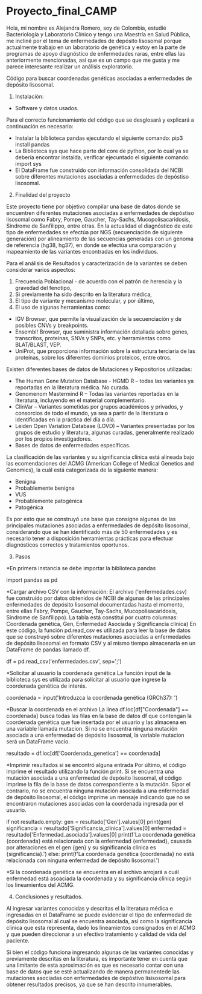 # Proyecto_final_CAMP

Hola, mi nombre es Alejandra Romero, soy de Colombia, estudié Bacteriología y Laboratorio Clínico y tengo una Maestría en Salud Pública, me incliné por el tema de enfermedades de depósito lisosomal porque actualmente trabajo en un laboratorio de genética y estoy en la parte de programas de apoyo diagnóstico de enfermedades raras, entre ellas las anteriormente mencionadas, así que es un campo que me gusta y  me parece interesante realizar un análisis exploratorio.

Código para buscar coordenadas genéticas asociadas a enfermedades de depósito lisosomal.

1. Instalación: 
* Software y datos usados.

Para el correcto funcionamiento del código que se desglosará y explicará a continuación es necesario:
* Instalar la biblioteca pandas ejecutando el siguiente comando: pip3 install pandas
* La Biblioteca sys que hace parte del core de python, por lo cual ya se debería encontrar instalda, verificar ejecuntado el siguiente comando: import sys
* El DataFrame fue construido con información consolidada del NCBI sobre diferentes mutaciones asociadas a enfermedades de depóstiso lisosomal.

2. Finalidad del proyecto

Este proyecto tiene por objetivo compilar una base de datos donde se encuentren diferentes mutaciones asociadas a enfermedades de depóstiso lisosomal como Fabry, Pompe, Gaucher, Tay-Sachs, Mucopolisacaridosis, Sindrome de Sanfilippo, entre otras. En la actualidad el diagnóstico de este tipo de enfermedades se efectúa por NGS (secuenciación de siguiente generación) por alineamiento de las secuencias generadas con un genoma de referencia (hg38, hg37),  en donde se efectúa una comparación y mapeamiento de las variantes encontradas en los individuos.

Para el análisis de Resultados y caracterización de la variantes se deben considerar varios aspectos:
 1. Frecuencia Poblacional - de acuerdo con el patrón de herencia y la gravedad del fenotipo,
 2. Si previamente ha sido descrito en la literatura médica,
 3. El tipo de variante y mecanismo molecular, y por último,
 4. El uso de algunas herramientas como:

  - IGV Browser, que permite la visualización de la secuenciación y de posibles CNVs y breakpoints.
  - Ensembl! Browser, que suministra información detallada sobre genes, transcritos, proteínas, SNVs y SNPs, etc. y herramientas como BLAT/BLAST, VEP.
  - UniProt, que proporciona información sobre la estructura terciaria de las proteínas, sobre los diferentes dominios proteicos, entre otros.

Existen diferentes bases de datos de Mutaciones y Repositorios utilizadas:

* The Human Gene Mutation Database - HGMD R – todas las variantes ya reportadas en la literatura médica. No curada.
* Genomenom Mastermind R – Todas las variantes reportadas en la literatura, incluyendo en el material complementario.
* ClinVar – Variantes sometidas por grupos académicos y privados, y consorcios de todo el mundo, ya sea a partir de la literatura o identificadas en la práctica del día a día.
* Leiden Open Variation Database (LOVD) – Variantes presentadas por los grupos de estudio y literatura, algunas curadas, generalmente realizado por los propios investigadores.
* Bases de datos de enfermedades específicas.

La clasificación de las variantes y su significancia clínica está alineada bajo las ecomendaciones del ACMG (American College of Medical Genetics and Genomics), la cuál está categorizada de la siguiente manera:

- Benigna
- Probablemente benigna
- VUS
- Probablemente patogénica
- Patogénica

Es por esto que se construyó una base  que consigne algunas de las principales mutaciones asociadas a enfermedades de depósito lisosomal, considerando que se han identificado más de 50 enfermedades y es necesario tener a disposición herramientas prácticas para efectuar diagnósticos correctos y tratamientos oportunos.

3. Pasos

*En primera instancia se debe importar la biblioteca pandas

import pandas as pd 

*Cargar archivo CSV con la información:
El archivo ('enfermedades.csv) fue construido por datos obtenidos de NCBI de algunas de las principales enfermedades de depósito lisosomal documentadas hasta el momento, entre ellas Fabry, Pompe, Gaucher, Tay-Sachs, Mucopolisacaridosis, Sindrome de Sanfilippo). La tabla está constitui por cuatro columnas: Coordenada genética, Gen, Enfermedad Asociada y Significancía clínica)
En este código, la función pd.read_csv es utilizada para leer la base de datos que se construyó sobre diferentes mutaciones  asociadas a enfermedades de depósito lisosomal en formato CSV y al mismo tiempo almacenarla en un DataFrame de pandas llamado df. 

df = pd.read_csv('enfermedades.csv', sep=';') 
 
*Solicitar al usuario la coordenada genética 
La función input de la biblioteca sys es utilizada para solicitar al usuario que ingrese la coordenada genética de interés.

coordenada = input('Introduzca la coordenada genética (GRCh37): ') 
 
*Buscar la coordenada en el archivo 
La línea df.loc[df["Coordenada"] == coordenada] busca todas las filas en la base de datos df que contengan la coordenada genética que fue insertada por el usuario y las almacena en una variable llamada mutacion. Si no se encuentra ninguna mutación asociada a una enfermedad de depósito lisosomal, la variable mutacion será un DataFrame vacío.

resultado = df.loc[df['Coordenada_genetica'] == coordenada] 
 
*Imprimir resultados si se encontró alguna entrada 
Por último, el código imprime el resultado utilizando la función print. Si se encuentra una mutación asociada a una enfermedad de depósito lisosomal, el código imprime la fila de la base de datos correspondiente a la mutación. Sipor el contrario, no se encuentra ninguna mutación asociada a una enfermedad de depósito lisosomal, el código imprime un mensaje indicando que no se encontraron mutaciones asociadas con la coordenada ingresada por el usuario.

if not resultado.empty: 
    gen = resultado['Gen'].values[0] 
    print(gen)
    significancia = resultado['Significancia_clinica'].values[0] 
    enfermedad = resultado['Enfermedad_asociada'].values[0] 
    print(f'La coordenada genética {coordenada} está relacionada con la enfermedad {enfermedad}, causada por alteraciones en el gen {gen} y su significancia clínica es {significancia}.') 
else: 
    print(f'La coordenada genética {coordenada} no está relacionada con ninguna enfermedad de depósito lisosomal.')
    
 *Si la coordenada genética se encuentra en el archivo arrojará a cuál enfermedad está asoaciada la coordenada y su significancia clínica según los lineamientos del ACMG.

4. Conclusiones y resultados.

Al ingresar variantes conocidas y descritas el la literatura médica e ingresadas en el DataFrame se puede evidenciar el tipo de enfermedad de depósito lisosomal al cual se encuentra asociada, así como la significancia clínica que esta representa, dado los lineamientos consignados en el ACMG y que pueden direccionar a un efectivo tratamiento y calidad de vida del paciente. 

Si bien el código funciona ingresando algunas de las variantes conocidas y previamente descritas en la literatura, es importante tener en cuenta que una limitante de esta aproximación es que es necesario contar con una base de datos que se esté actualizando de manera permanentede las mutaciones asociadas con enfermedades de depóstivo lisisosomal para obtener resultados precisos, ya que se han descrito innumerables.






















